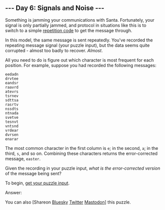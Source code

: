 \--- Day 6: Signals and Noise ---
----------

Something is jamming your communications with Santa. Fortunately, your signal is only partially jammed, and protocol in situations like this is to switch to a simple [repetition code](https://en.wikipedia.org/wiki/Repetition_code) to get the message through.

In this model, the same message is sent repeatedly. You've recorded the repeating message signal (your puzzle input), but the data seems quite corrupted - almost too badly to recover. *Almost*.

All you need to do is figure out which character is most frequent for each position. For example, suppose you had recorded the following messages:

```
eedadn
drvtee
eandsr
raavrd
atevrs
tsrnev
sdttsa
rasrtv
nssdts
ntnada
svetve
tesnvt
vntsnd
vrdear
dvrsen
enarar

```

The most common character in the first column is `e`; in the second, `a`; in the third, `s`, and so on. Combining these characters returns the error-corrected message, `easter`.

Given the recording in your puzzle input, *what is the error-corrected version* of the message being sent?

To begin, [get your puzzle input](6/input).

Answer:

You can also [Shareon [Bluesky](https://bsky.app/intent/compose?text=%22Signals+and+Noise%22+%2D+Day+6+%2D+Advent+of+Code+2016+%23AdventOfCode+https%3A%2F%2Fadventofcode%2Ecom%2F2016%2Fday%2F6) [Twitter](https://twitter.com/intent/tweet?text=%22Signals+and+Noise%22+%2D+Day+6+%2D+Advent+of+Code+2016&url=https%3A%2F%2Fadventofcode%2Ecom%2F2016%2Fday%2F6&related=ericwastl&hashtags=AdventOfCode) [Mastodon](javascript:void(0);)] this puzzle.